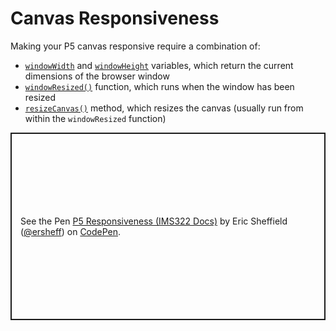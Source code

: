 # Canvas Responsiveness
Making your P5 canvas responsive require a combination of:
- [`windowWidth`](https://p5js.org/reference/#/p5/windowWidth) and [`windowHeight`](https://p5js.org/reference/#/p5/windowHeight) variables, which return the current dimensions of the browser window
- [`windowResized()`](https://p5js.org/reference/#/p5/windowResized) function, which runs when the window has been resized
- [`resizeCanvas()`](https://p5js.org/reference/#/p5/resizeCanvas) method, which resizes the canvas (usually run from within the `windowResized` function)
<p class="codepen" data-height="300" data-default-tab="js,result" data-slug-hash="RwdboQR" data-editable="true" data-user="ersheff" style="height: 300px; box-sizing: border-box; display: flex; align-items: center; justify-content: center; border: 2px solid; margin: 1em 0; padding: 1em;">
  <span>See the Pen <a href="https://codepen.io/ersheff/pen/RwdboQR">
  P5 Responsiveness (IMS322 Docs)</a> by Eric Sheffield (<a href="https://codepen.io/ersheff">@ersheff</a>)
  on <a href="https://codepen.io">CodePen</a>.</span>
</p>
<script async src="https://cpwebassets.codepen.io/assets/embed/ei.js"></script>